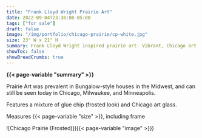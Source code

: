 ```yaml
---
title: "Frank Lloyd Wright Prairie Art"
date: 2022-09-04T23:38:08-05:00
tags: ["for sale"]
draft: false
image: "/img/portfolio/chicago-prairie/cp-white.jpg"
size: 23" W x 21" H
summary: Frank Lloyd Wright inspired prairie art. Vibrant, Chicago art glass against a frosted glue chip backdrop.  
showToc: false
showBreadCrumbs: true
---
```

**{{< page-variable "summary" >}}**

Prairie Art was prevalent in Bungalow-style houses in the Midwest, and can still be seen today in Chicago, Milwaukee, and Minneapolis. 

Features a mixture of glue chip (frosted look) and Chicago art glass.

Measures {{< page-variable "size" >}}, including frame

![Chicago Prairie (Frosted)]({{< page-variable "image" >}})
